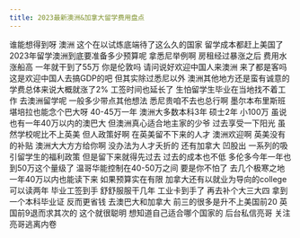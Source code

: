 ```yaml
---
title: 2023最新澳洲&加拿大留学费用盘点
---
```

谁能想得到呀
澳洲
这个在以试炼底端待了这么久的国家
留学成本都赶上美国了
2023年留学澳洲到底要准备多少预算呢
拿悉尼举例啊
房租经过暴涨之后
费用水涨船高
一年就干到了55万
你是伦敦吗
请问说好欢迎中国人来澳洲
来了都是客吗
这是欢迎中国人去搞GDP的吧
但其实除过悉尼以外
澳洲其他地方还是蛮有诚意的
学费总体来说大概就涨了2%
工签时间也延长了
生怕留学生毕业在当地找不着工作
去澳洲留学呢
一般多少带点其他想法
悉尼贵咱不去也总行啊
墨尔本布里斯班
堪培拉也能念个巴大呀
40-45万一年
澳洲大多数本科3年
硕士2年
小100万
虽说也有一年40万以内的澳巴大
但澳洲真心适合地主家的少爷
过去享受一下阳光
虽然学校呢比不上英美
但人政策好啊
在英美留不下来的人才
澳洲欢迎啊
英美没有的补贴
澳洲大大方方给你啊
没办法为人才夭折的
还有加拿大
凹股出
一系列的吸引留学生的福利政策
但是留下来就得先过去
过去的成本也不低
多伦多今年一年也到50万这个量级了
温哥华能控制在40-50万之间
要是你不怕了
去几个极寒之地
一年40万以内也能读下来
如果预算实在有限
加拿大还有以就业为导向的college
可以读两年
毕业工签到手
舒舒服服干几年
工业卡到手了
再去补个大三大四
拿到一个本科毕业证
反而更省钱
去澳巴大和加拿大
前三的很多是升不上美国前20
英国前9退而求其次的
这个就很聪明
想知道自己适合哪个国家的
后台私信亮哥
关注亮哥逃离内卷

